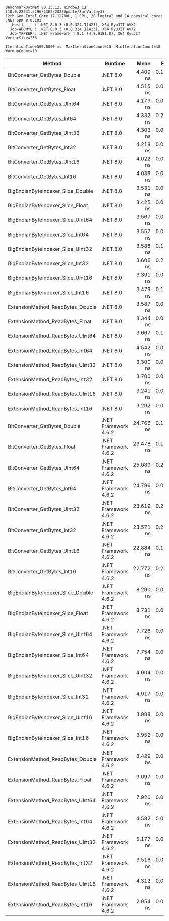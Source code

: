 ```

BenchmarkDotNet v0.13.12, Windows 11 (10.0.22631.3296/23H2/2023Update/SunValley3)
12th Gen Intel Core i7-12700H, 1 CPU, 20 logical and 14 physical cores
.NET SDK 8.0.103
  [Host]     : .NET 8.0.3 (8.0.324.11423), X64 RyuJIT AVX2
  Job-WBOMYL : .NET 8.0.3 (8.0.324.11423), X64 RyuJIT AVX2
  Job-YFPBER : .NET Framework 4.8.1 (4.8.9181.0), X64 RyuJIT VectorSize=256

IterationTime=500.0000 ms  MaxIterationCount=15  MinIterationCount=10  
WarmupCount=10  

```

| Method                            | Runtime              |      Mean |     Error |    StdDev | Ratio | RatioSD |
|-----------------------------------|----------------------|----------:|----------:|----------:|------:|--------:|
| BitConverter_GetBytes_Double      | .NET 8.0             |  4.409 ns | 0.1240 ns | 0.0820 ns |  1.09 |    0.02 |
| BitConverter_GetBytes_Float       | .NET 8.0             |  4.515 ns | 0.0557 ns | 0.0368 ns |  1.12 |    0.01 |
| BitConverter_GetBytes_UInt64      | .NET 8.0             |  4.179 ns | 0.0643 ns | 0.0425 ns |  1.04 |    0.02 |
| BitConverter_GetBytes_Int64       | .NET 8.0             |  4.332 ns | 0.2663 ns | 0.2491 ns |  1.10 |    0.06 |
| BitConverter_GetBytes_UInt32      | .NET 8.0             |  4.303 ns | 0.0437 ns | 0.0229 ns |  1.07 |    0.01 |
| BitConverter_GetBytes_Int32       | .NET 8.0             |  4.218 ns | 0.0985 ns | 0.0652 ns |  1.05 |    0.02 |
| BitConverter_GetBytes_UInt16      | .NET 8.0             |  4.022 ns | 0.0564 ns | 0.0336 ns |  1.00 |    0.01 |
| BitConverter_GetBytes_Int16       | .NET 8.0             |  4.036 ns | 0.0569 ns | 0.0377 ns |  1.00 |    0.00 |
| BigEndianByteIndexer_Slice_Double | .NET 8.0             |  3.531 ns | 0.0651 ns | 0.0430 ns |  0.87 |    0.01 |
| BigEndianByteIndexer_Slice_Float  | .NET 8.0             |  3.425 ns | 0.0381 ns | 0.0252 ns |  0.85 |    0.01 |
| BigEndianByteIndexer_Slice_UInt64 | .NET 8.0             |  3.567 ns | 0.0735 ns | 0.0437 ns |  0.89 |    0.01 |
| BigEndianByteIndexer_Slice_Int64  | .NET 8.0             |  3.557 ns | 0.0631 ns | 0.0376 ns |  0.88 |    0.01 |
| BigEndianByteIndexer_Slice_UInt32 | .NET 8.0             |  3.588 ns | 0.1487 ns | 0.1319 ns |  0.88 |    0.03 |
| BigEndianByteIndexer_Slice_Int32  | .NET 8.0             |  3.606 ns | 0.2872 ns | 0.2687 ns |  0.92 |    0.07 |
| BigEndianByteIndexer_Slice_UInt16 | .NET 8.0             |  3.391 ns | 0.0421 ns | 0.0278 ns |  0.84 |    0.01 |
| BigEndianByteIndexer_Slice_Int16  | .NET 8.0             |  3.479 ns | 0.1120 ns | 0.0993 ns |  0.87 |    0.03 |
| ExtensionMethod_ReadBytes_Double  | .NET 8.0             |  3.587 ns | 0.0185 ns | 0.0122 ns |  0.89 |    0.01 |
| ExtensionMethod_ReadBytes_Float   | .NET 8.0             |  3.344 ns | 0.0362 ns | 0.0239 ns |  0.83 |    0.01 |
| ExtensionMethod_ReadBytes_UInt64  | .NET 8.0             |  3.667 ns | 0.1061 ns | 0.0631 ns |  0.91 |    0.02 |
| ExtensionMethod_ReadBytes_Int64   | .NET 8.0             |  4.542 ns | 0.0862 ns | 0.0570 ns |  1.13 |    0.02 |
| ExtensionMethod_ReadBytes_UInt32  | .NET 8.0             |  3.300 ns | 0.0882 ns | 0.0525 ns |  0.82 |    0.01 |
| ExtensionMethod_ReadBytes_Int32   | .NET 8.0             |  3.700 ns | 0.0821 ns | 0.0543 ns |  0.92 |    0.01 |
| ExtensionMethod_ReadBytes_UInt16  | .NET 8.0             |  3.241 ns | 0.0373 ns | 0.0195 ns |  0.80 |    0.01 |
| ExtensionMethod_ReadBytes_Int16   | .NET 8.0             |  3.292 ns | 0.0319 ns | 0.0190 ns |  0.82 |    0.01 |
| BitConverter_GetBytes_Double      | .NET Framework 4.6.2 | 24.766 ns | 0.1381 ns | 0.0913 ns |  6.14 |    0.05 |
| BitConverter_GetBytes_Float       | .NET Framework 4.6.2 | 23.478 ns | 0.1704 ns | 0.1014 ns |  5.83 |    0.06 |
| BitConverter_GetBytes_UInt64      | .NET Framework 4.6.2 | 25.089 ns | 0.2397 ns | 0.1426 ns |  6.22 |    0.05 |
| BitConverter_GetBytes_Int64       | .NET Framework 4.6.2 | 24.796 ns | 0.0968 ns | 0.0576 ns |  6.15 |    0.06 |
| BitConverter_GetBytes_UInt32      | .NET Framework 4.6.2 | 23.619 ns | 0.2146 ns | 0.1420 ns |  5.85 |    0.06 |
| BitConverter_GetBytes_Int32       | .NET Framework 4.6.2 | 23.571 ns | 0.2566 ns | 0.1697 ns |  5.84 |    0.06 |
| BitConverter_GetBytes_UInt16      | .NET Framework 4.6.2 | 22.884 ns | 0.1871 ns | 0.1238 ns |  5.67 |    0.05 |
| BitConverter_GetBytes_Int16       | .NET Framework 4.6.2 | 22.772 ns | 0.2738 ns | 0.1629 ns |  5.65 |    0.06 |
| BigEndianByteIndexer_Slice_Double | .NET Framework 4.6.2 |  8.290 ns | 0.0864 ns | 0.0514 ns |  2.06 |    0.02 |
| BigEndianByteIndexer_Slice_Float  | .NET Framework 4.6.2 |  8.731 ns | 0.0433 ns | 0.0258 ns |  2.17 |    0.02 |
| BigEndianByteIndexer_Slice_UInt64 | .NET Framework 4.6.2 |  7.726 ns | 0.0901 ns | 0.0596 ns |  1.91 |    0.02 |
| BigEndianByteIndexer_Slice_Int64  | .NET Framework 4.6.2 |  7.754 ns | 0.0373 ns | 0.0195 ns |  1.92 |    0.02 |
| BigEndianByteIndexer_Slice_UInt32 | .NET Framework 4.6.2 |  4.904 ns | 0.0884 ns | 0.0526 ns |  1.22 |    0.02 |
| BigEndianByteIndexer_Slice_Int32  | .NET Framework 4.6.2 |  4.917 ns | 0.0560 ns | 0.0333 ns |  1.22 |    0.01 |
| BigEndianByteIndexer_Slice_UInt16 | .NET Framework 4.6.2 |  3.988 ns | 0.0536 ns | 0.0354 ns |  0.99 |    0.02 |
| BigEndianByteIndexer_Slice_Int16  | .NET Framework 4.6.2 |  3.952 ns | 0.0524 ns | 0.0347 ns |  0.98 |    0.01 |
| ExtensionMethod_ReadBytes_Double  | .NET Framework 4.6.2 |  8.429 ns | 0.0628 ns | 0.0374 ns |  2.09 |    0.02 |
| ExtensionMethod_ReadBytes_Float   | .NET Framework 4.6.2 |  9.097 ns | 0.0877 ns | 0.0580 ns |  2.25 |    0.03 |
| ExtensionMethod_ReadBytes_UInt64  | .NET Framework 4.6.2 |  7.926 ns | 0.0352 ns | 0.0233 ns |  1.96 |    0.02 |
| ExtensionMethod_ReadBytes_Int64   | .NET Framework 4.6.2 |  4.582 ns | 0.0353 ns | 0.0233 ns |  1.14 |    0.01 |
| ExtensionMethod_ReadBytes_UInt32  | .NET Framework 4.6.2 |  5.177 ns | 0.0860 ns | 0.0569 ns |  1.28 |    0.02 |
| ExtensionMethod_ReadBytes_Int32   | .NET Framework 4.6.2 |  3.516 ns | 0.0317 ns | 0.0166 ns |  0.87 |    0.01 |
| ExtensionMethod_ReadBytes_UInt16  | .NET Framework 4.6.2 |  4.312 ns | 0.0590 ns | 0.0351 ns |  1.07 |    0.01 |
| ExtensionMethod_ReadBytes_Int16   | .NET Framework 4.6.2 |  2.954 ns | 0.0313 ns | 0.0207 ns |  0.73 |    0.01 |
